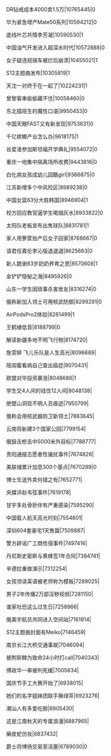 DR钻戒成本4000卖1.5万|10765445|0

华为紧急增产Mate50系列|10594212|0

底线叶芯共情李芳凝|10590530|1

中国油气开发进入超深水时代|10572888|0

女子疑违规骑车被拦后崩溃|10455021|1

S12主题曲发布|10305819|1

天沈一对终于在一起了|10224231|1

曾黎客串偷偷藏不住|10058460|0

东北插班生的魔性口语|9950453|0

中国天眼FAST又有新发现|9753631|0

千亿槟榔产业怎么办|9618175|1

谷爱凌参加斯坦福开学典礼|9554072|0

重庆一地集中隔离场所收费|9443816|0

白化病女孩成幼儿园酷girl|9366875|0

江苏新增多个中风险区|8989238|0

中国女篮63分大胜韩国|8946904|1

校方回应教官逼学生喝烟灰水|8933822|0

太阳队老板宣布出售球队|8831781|1

家人用箩筐抬产后女子回家|8768667|0

请君任嘉伦李沁版退退退|8625663|0

新人跪谢83岁奶奶养育之恩|8570608|1

金铲铲隐秘之海|8495926|0

山东一学生因琐事杀害舍友|8316274|0

俄称新加入领土可用核武防御|8299291|0

AirPodsPro2体验|8281499|1

王鹤棣低音|8188799|0

解读新疆多地不明飞行物|8174720|

詹雯婷 飞儿乐队是人生高光|8096689|

陪闺蜜看病自己查出癌症|8070431|

欧盟对华投资暴涨|8048686|1

学生交4人间的钱住12人间|8048138|

绝壁山洞现不明人员痕迹|7950799|

俄称会用核武器防卫新领土|7883645|

云南将新建3个国家公园|7799154|

俄狙击枪击中5000米外目标|7788777|

贵阳通报志愿者性骚扰事件|7674826|

美联储累计加息300个基点|7670289|0

博士生送外卖何错之有|7652771|

央媒评赵韦弦事件|7619178|

甘宇多处骨折伴有严重感染|7595290|

中国载人航天高光时刻|7554801|

深圳604套豪宅1天售罄|7509887|

警方辟谣广工商性侵事件|7497416|

丹尼斯史密斯与黄蜂签1年合同|7384741|

辛德拉重做演示|7312254|

女孩领读英语被老师称为模板|7289025|

男子2年传播2万部淫秽视频|7281150|

谁家社恐这么过生日|7258966|

俄美宇航员共同进入空间站|7161914|

S12主题曲封面有Meiko|7146459|

南京长江大桥交通事故|7046094|

披荆斩棘为致命24小时打call|7040343|

傅政华一审被判死缓|7005834|

国庆节手工大赛开始了|6938015|

她们的名字姐妹团联手撕绿茶|6923276|

潮汕人有多爱吃朥|6905430|

这是江南秋天的专属浪漫|6887965|

癞皮蛇仿妆|6837432|

爵士将博扬交易至活塞|6789030|0

